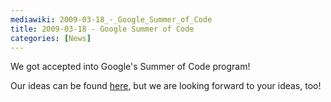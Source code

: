 ```yaml
---
mediawiki: 2009-03-18_-_Google_Summer_of_Code
title: 2009-03-18 - Google Summer of Code
categories: [News]
---
```


We got accepted into Google's Summer of Code program!

Our ideas can be found [here](/events/soc-2009-ideas), but we are looking forward to your ideas, too!


